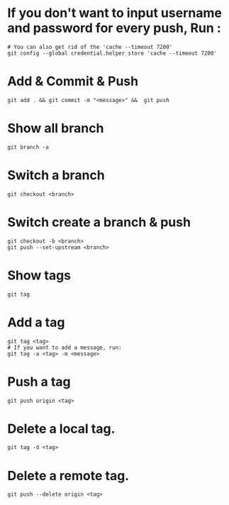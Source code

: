 # If you don't want to input username and password for every push, Run :
```
# You can also get rid of the 'cache --timeout 7200'
git config --global credential.helper store 'cache --timeout 7200'
```
# Add & Commit & Push
```
git add . && git commit -m "<message>" &&  git push 
```
# Show all branch
```
git branch -a
```
# Switch a branch
```
git checkout <branch>
```
# Switch create a branch & push
```
git checkout -b <branch>
git push --set-upstream <branch>
```
# Show tags
```
git tag
```
# Add a tag
```
git tag <tag>
# If you want to add a message, run:
git tag -a <tag> -m <message>
```
# Push a tag
```
git push origin <tag>
```
# Delete a local tag.
```
git tag -d <tag>
```
# Delete a remote tag.
```
git push --delete origin <tag>
```
